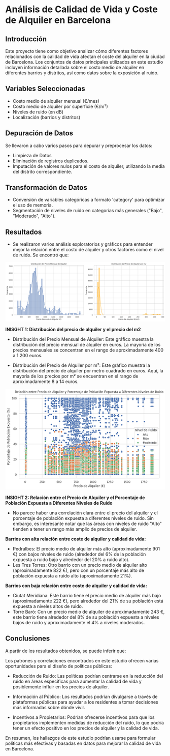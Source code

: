 # Análisis de Calidad de Vida y Coste de Alquiler en Barcelona
## Introducción
Este proyecto tiene como objetivo analizar cómo diferentes factores relacionados con la calidad de vida afectan el coste del alquiler en la ciudad de Barcelona. Los conjuntos de datos principales utilizados en este estudio incluyen información detallada sobre el costo medio de alquiler en diferentes barrios y distritos, así como datos sobre la exposición al ruido.

## Variables Seleccionadas
* Costo medio de alquiler mensual (€/mes)
* Costo medio de alquiler por superficie (€/m²)
* Niveles de ruido (en dB)
* Localización (barrios y distritos)

## Depuración de Datos
Se llevaron a cabo varios pasos para depurar y preprocesar los datos:

* Limpieza de Datos
* Eliminación de registros duplicados.
* Imputación de valores nulos para el costo de alquiler, utilizando la media del distrito correspondiente.

## Transformación de Datos
* Conversión de variables categóricas a formato 'category' para optimizar el uso de memoria.
* Segmentación de niveles de ruido en categorías más generales ("Bajo", "Moderado", "Alto").

## Resultados
* Se realizaron varios análisis exploratorios y gráficos para entender mejor la relación entre el costo de alquiler y otros factores como el nivel de ruido. Se encontró que:

![Distribución del Precio Mensual de Alquiler / m2](assets/precio.png)

**INISGHT 1: Distribución del precio de alquiler y el precio del m2**

* Distribución del Precio Mensual de Alquiler: Este gráfico muestra la distribución del precio mensual de alquiler en euros. La mayoría de los precios mensuales se concentran en el rango de aproximadamente 400 a 1.200 euros.

* Distribución del Precio de Alquiler por m²: Este gráfico muestra la distribución del precio de alquiler por metro cuadrado en euros. Aquí, la mayoría de los precios por m² se encuentran en el rango de aproximadamente 8 a 14 euros.
  
![Relación entre Precio de Alquiler y Porcentaje de Población Expuesta a Diferentes Niveles de Ruido](assets/ruido.png)

**INSIGHT 2: Relación entre el Precio de Alquiler y el Porcentaje de Población Expuesta a Diferentes Niveles de Ruido**
* No parece haber una correlación clara entre el precio del alquiler y el porcentaje de población expuesta a diferentes niveles de ruido. Sin embargo, es interesante notar que las áreas con niveles de ruido "Alto" tienden a tener un rango más amplio de precios de alquiler.

**Barrios con alta relación entre coste de alquiler y calidad de vida:**
* Pedralbes: El precio medio de alquiler más alto (aproximadamente 901 €) con bajos niveles de ruido (alrededor del 6% de la población expuesta a ruido bajo y alrededor del 20% a ruido alto).
* Les Tres Torres: Otro barrio con un precio medio de alquiler alto (aproximadamente 822 €), pero con un porcentaje más alto de población expuesta a ruido alto (aproximadamente 21%).

**Barrios con baja relación entre coste de alquiler y calidad de vida:**
* Ciutat Meridiana: Este barrio tiene el precio medio de alquiler más bajo (aproximadamente 222 €), pero alrededor del 21% de su población está expuesta a niveles altos de ruido.
* Torre Baró: Con un precio medio de alquiler de aproximadamente 243 €, este barrio tiene alrededor del 8% de su población expuesta a niveles bajos de ruido y aproximadamente el 4% a niveles moderados.

## Conclusiones
A partir de los resultados obtenidos, se puede inferir que:

Los patrones y correlaciones encontrados en este estudio ofrecen varias oportunidades para el diseño de políticas públicas:

* Reducción de Ruido: Las políticas podrían centrarse en la reducción del ruido en áreas específicas para aumentar la calidad de vida y posiblemente influir en los precios de alquiler.

* Información al Público: Los resultados podrían divulgarse a través de plataformas públicas para ayudar a los residentes a tomar decisiones más informadas sobre dónde vivir.

* Incentivos a Propietarios: Podrían ofrecerse incentivos para que los propietarios implementen medidas de reducción del ruido, lo que podría tener un efecto positivo en los precios de alquiler y la calidad de vida.

En resumen, los hallazgos de este estudio podrían usarse para formular políticas más efectivas y basadas en datos para mejorar la calidad de vida en Barcelona.
